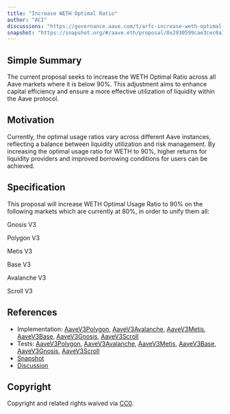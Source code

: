 ```yaml
---
title: "Increase WETH Optimal Ratio"
author: "ACI"
discussions: "https://governance.aave.com/t/arfc-increase-weth-optimal-ratio-to-90-on-all-aave-markets/18556"
snapshot: "https://snapshot.org/#/aave.eth/proposal/0x2930599cae3cec0a16bd0aef13524347e0c5e85cff7dd66ae9b2bed90fc5d1fe"
---
```


## Simple Summary

The current proposal seeks to increase the WETH Optimal Ratio across all Aave markets where it is below 90%. This adjustment aims to enhance capital efficiency and ensure a more effective utilization of liquidity within the Aave protocol.

## Motivation

Currently, the optimal usage ratios vary across different Aave instances, reflecting a balance between liquidity utilization and risk management. By increasing the optimal usage ratio for WETH to 90%, higher returns for liquidity providers and improved borrowing conditions for users can be achieved.

## Specification

This proposal will increase WETH Optimal Usage Ratio to 90% on the following markets which are currently at 80%, in order to unify them all:

Gnosis V3

Polygon V3

Metis V3

Base V3

Avalanche V3

Scroll V3

## References

- Implementation: [AaveV3Polygon](https://github.com/bgd-labs/aave-proposals-v3/blob/main/src/20240818_Multi_IncreaseWETHOptimalRatio/AaveV3Polygon_IncreaseWETHOptimalRatio_20240818.sol), [AaveV3Avalanche](https://github.com/bgd-labs/aave-proposals-v3/blob/main/src/20240818_Multi_IncreaseWETHOptimalRatio/AaveV3Avalanche_IncreaseWETHOptimalRatio_20240818.sol), [AaveV3Metis](https://github.com/bgd-labs/aave-proposals-v3/blob/main/src/20240818_Multi_IncreaseWETHOptimalRatio/AaveV3Metis_IncreaseWETHOptimalRatio_20240818.sol), [AaveV3Base](https://github.com/bgd-labs/aave-proposals-v3/blob/main/src/20240818_Multi_IncreaseWETHOptimalRatio/AaveV3Base_IncreaseWETHOptimalRatio_20240818.sol), [AaveV3Gnosis](https://github.com/bgd-labs/aave-proposals-v3/blob/main/src/20240818_Multi_IncreaseWETHOptimalRatio/AaveV3Gnosis_IncreaseWETHOptimalRatio_20240818.sol), [AaveV3Scroll](https://github.com/bgd-labs/aave-proposals-v3/blob/main/src/20240818_Multi_IncreaseWETHOptimalRatio/AaveV3Scroll_IncreaseWETHOptimalRatio_20240818.sol)
- Tests: [AaveV3Polygon](https://github.com/bgd-labs/aave-proposals-v3/blob/main/src/20240818_Multi_IncreaseWETHOptimalRatio/AaveV3Polygon_IncreaseWETHOptimalRatio_20240818.t.sol), [AaveV3Avalanche](https://github.com/bgd-labs/aave-proposals-v3/blob/main/src/20240818_Multi_IncreaseWETHOptimalRatio/AaveV3Avalanche_IncreaseWETHOptimalRatio_20240818.t.sol), [AaveV3Metis](https://github.com/bgd-labs/aave-proposals-v3/blob/main/src/20240818_Multi_IncreaseWETHOptimalRatio/AaveV3Metis_IncreaseWETHOptimalRatio_20240818.t.sol), [AaveV3Base](https://github.com/bgd-labs/aave-proposals-v3/blob/main/src/20240818_Multi_IncreaseWETHOptimalRatio/AaveV3Base_IncreaseWETHOptimalRatio_20240818.t.sol), [AaveV3Gnosis](https://github.com/bgd-labs/aave-proposals-v3/blob/main/src/20240818_Multi_IncreaseWETHOptimalRatio/AaveV3Gnosis_IncreaseWETHOptimalRatio_20240818.t.sol), [AaveV3Scroll](https://github.com/bgd-labs/aave-proposals-v3/blob/main/src/20240818_Multi_IncreaseWETHOptimalRatio/AaveV3Scroll_IncreaseWETHOptimalRatio_20240818.t.sol)
- [Snapshot](https://snapshot.org/#/aave.eth/proposal/0x2930599cae3cec0a16bd0aef13524347e0c5e85cff7dd66ae9b2bed90fc5d1fe)
- [Discussion](https://governance.aave.com/t/arfc-increase-weth-optimal-ratio-to-90-on-all-aave-markets/18556)

## Copyright

Copyright and related rights waived via [CC0](https://creativecommons.org/publicdomain/zero/1.0/).

